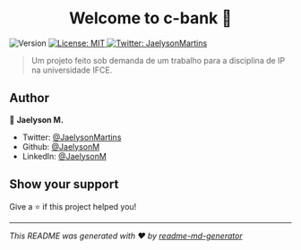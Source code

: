 <h1 align="center">Welcome to c-bank 👋</h1>
<p>
  <img alt="Version" src="https://img.shields.io/badge/version-1.0.0-blue.svg?cacheSeconds=2592000" />
  <a href="#" target="_blank">
    <img alt="License: MIT" src="https://img.shields.io/badge/License-MIT-yellow.svg" />
  </a>
  <a href="https://twitter.com/JaelysonMartins" target="_blank">
    <img alt="Twitter: JaelysonMartins" src="https://img.shields.io/twitter/follow/JaelysonMartins.svg?style=social" />
  </a>
</p>

> Um projeto feito sob demanda de um trabalho para a disciplina de IP na universidade IFCE.

## Author

👤 **Jaelyson M.**

* Twitter: [@JaelysonMartins](https://twitter.com/JaelysonMartins)
* Github: [@JaelysonM](https://github.com/JaelysonM)
* LinkedIn: [@JaelysonM](https://linkedin.com/in/JaelysonM)

## Show your support

Give a ⭐️ if this project helped you!

***
_This README was generated with ❤️ by [readme-md-generator](https://github.com/kefranabg/readme-md-generator)_